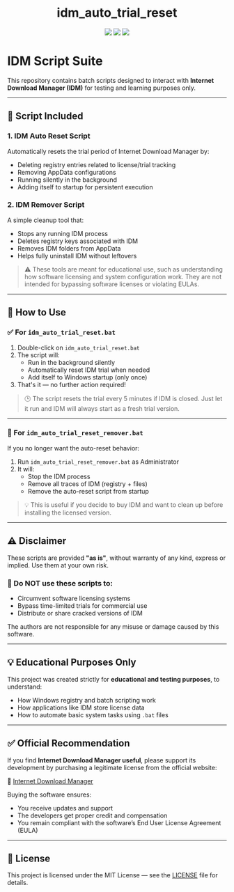 <h1 align="center">idm_auto_trial_reset</h1>

<p align="center">
<!-- 	<a href="https://github.com/shariful998765/IDM-Auto-Trial-Reset-Script/releases"><img src="https://img.shields.io/github/v/release/shariful998765/IDM-Auto-Trial-Reset-Script?style=flat-square&include_prereleases&label=version" /></a> -->
<!-- 	<a href="https://github.com/shariful998765/IDM-Auto-Trial-Reset-Script/releases"><img src="https://img.shields.io/github/downloads/shariful998765/IDM-Auto-Trial-Reset-Script/total.svg?style=flat-square" /></a> -->
	<a href="https://github.com/shariful998765/IDM-Auto-Trial-Reset-Script/issues"><img src="https://img.shields.io/github/issues-raw/shariful998765/IDM-Auto-Trial-Reset-Script.svg?style=flat-square&label=issues" /></a>
	<a href="https://github.com/shariful998765/IDM-Auto-Trial-Reset-Script/graphs/contributors"><img src="https://img.shields.io/github/contributors/shariful998765/IDM-Auto-Trial-Reset-Script?style=flat-square" /></a>
	<a href="https://github.com/shariful998765/IDM-Auto-Trial-Reset-Script/blob/master/LICENSE"><img src="https://img.shields.io/github/license/shariful998765/IDM-Auto-Trial-Reset-Script?style=flat-square" /></a>
</p>

# IDM Script Suite

This repository contains batch scripts designed to interact with **Internet Download Manager (IDM)** for testing and learning purposes only.

---

## 🔧 Script Included

### 1. **IDM Auto Reset Script**
Automatically resets the trial period of Internet Download Manager by:
- Deleting registry entries related to license/trial tracking
- Removing AppData configurations
- Running silently in the background
- Adding itself to startup for persistent execution

### 2. **IDM Remover Script**
A simple cleanup tool that:
- Stops any running IDM process
- Deletes registry keys associated with IDM
- Removes IDM folders from AppData
- Helps fully uninstall IDM without leftovers

> ⚠️ These tools are meant for educational use, such as understanding how software licensing and system configuration work. They are not intended for bypassing software licenses or violating EULAs.

---

## 🧪 How to Use

### ✅ For `idm_auto_trial_reset.bat`

1. Double-click on `idm_auto_trial_reset.bat`
2. The script will:
   - Run in the background silently
   - Automatically reset IDM trial when needed
   - Add itself to Windows startup (only once)
3. That's it — no further action required!

> 🕒 The script resets the trial every 5 minutes if IDM is closed. Just let it run and IDM will always start as a fresh trial version.

---

### 🧹 For `idm_auto_trial_reset_remover.bat`

If you no longer want the auto-reset behavior:

1. Run `idm_auto_trial_reset_remover.bat` as Administrator
2. It will:
   - Stop the IDM process
   - Remove all traces of IDM (registry + files)
   - Remove the auto-reset script from startup

> 💡 This is useful if you decide to buy IDM and want to clean up before installing the licensed version.

---

## ⚠️ Disclaimer

These scripts are provided **"as is"**, without warranty of any kind, express or implied. Use them at your own risk.

### 🛑 Do NOT use these scripts to:
- Circumvent software licensing systems
- Bypass time-limited trials for commercial use
- Distribute or share cracked versions of IDM

The authors are not responsible for any misuse or damage caused by this software.

---

## 💡 Educational Purposes Only

This project was created strictly for **educational and testing purposes**, to understand:
- How Windows registry and batch scripting work
- How applications like IDM store license data
- How to automate basic system tasks using `.bat` files

---

## ✅ Official Recommendation

If you find **Internet Download Manager useful**, please support its development by purchasing a legitimate license from the official website:

🔗 [Internet Download Manager ](https://www.internetdownloadmanager.com )

Buying the software ensures:
- You receive updates and support
- The developers get proper credit and compensation
- You remain compliant with the software’s End User License Agreement (EULA)

---

## 📁 License

This project is licensed under the MIT License — see the [LICENSE](LICENSE) file for details.

